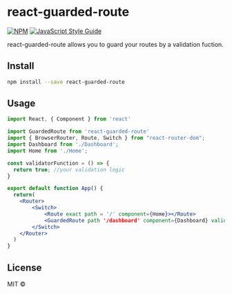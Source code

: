 # react-guarded-route 

>  

[![NPM](https://img.shields.io/npm/v/react-guarded-route.svg)](https://www.npmjs.com/package/react-guarded-route) [![JavaScript Style Guide](https://img.shields.io/badge/code_style-standard-brightgreen.svg)](https://standardjs.com)

react-guarded-route allows you to guard your routes by a validation fuction.
## Install

```bash
npm install --save react-guarded-route
```

## Usage

```jsx
import React, { Component } from 'react'

import GuardedRoute from 'react-guarded-route'
import { BrowserRouter, Route, Switch } from "react-router-dom";
import Dashboard from './Dashboard';
import Home from './Home';

const validatorFunction = () => {
  return true; //your validation logic
}

export default function App() {
  return(
    <Router>
        <Switch>
            <Route exact path = '/' component={Home}></Route>
            <GuardedRoute path '/dashboard' component={Dashboard} validatorFucntion = {validatorFunction()}>
        </Switch>
    </Router>
  )
}
```

## License

MIT © [](https://github.com/)
